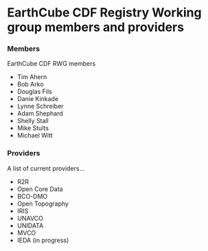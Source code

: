 # EarthCube CDF Registry Working group members and providers

### Members
EarthCube CDF RWG members

* Tim Ahern
* Bob Arko
* Douglas Fils
* Danie Kinkade
* Lynne Schreiber 
* Adam Shephard
* Shelly Stall
* Mike Stults
* Michael Witt


### Providers
A list of current providers...  

* R2R
* Open Core Data
* BCO-DMO
* Open Topography
* IRIS
* UNAVCO
* UNIDATA
* MVCO
* IEDA (in progress)
